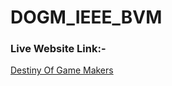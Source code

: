 # DOGM_IEEE_BVM

### Live Website Link:-

[Destiny Of Game Makers](https://destiny-of-game-makers.web.app/index.html)
